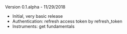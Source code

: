 Version 0.1.alpha - 11/29/2018
- Initial, very basic release
- Authentication: refresh access token by refresh_token
- Instruments: get fundamentals


